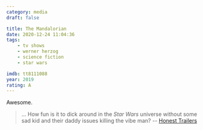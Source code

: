 ```yaml
---
category: media
draft: false

title: The Mandalorian
date: 2020-12-24 11:04:36
tags:
    - tv shows
    - werner herzog
    - science fiction
    - star wars

imdb: tt8111088
year: 2019
rating: A
---
```


Awesome.

> ... How fun is it to dick around in the _Star Wars_ universe without some sad kid and their daddy issues killing the vibe man?
> -- [Honest Trailers](https://www.youtube.com/watch?v=WlxuSILjRl0)
